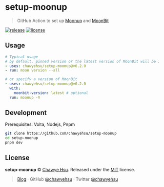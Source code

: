 # setup-moonup

> GitHub Action to set up [Moonup] and [MoonBit]

[![release][release-badge]][releases]
[![license][license-badge]](LICENSE)

## Usage

```yaml
# Typical usage
# by default, pinned version or the latest version of MoonBit will be installed
- uses: chawyehsu/setup-moonup@v0.2.0
- run: moon version --all

# or specify a version of MoonBit
- uses: chawyehsu/setup-moonup@v0.2.0
  with:
    moonbit-version: latest # optional
  run: moonup -V
```

## Development

Prerequisites: Volta, Nodejs, Pnpm

```sh
git clone https://github.com/chawyehsu/setup-moonup
cd setup-moonup
pnpm dev
```

## License

**setup-moonup** © [Chawye Hsu](https://github.com/chawyehsu). Released under the [MIT](LICENSE) license.

> [Blog](https://chawyehsu.com) · GitHub [@chawyehsu](https://github.com/chawyehsu) · Twitter [@chawyehsu](https://twitter.com/chawyehsu)

[Moonup]: https://github.com/chawyehsu/moonup
[MoonBit]: https://www.moonbitlang.com/
[release-badge]: https://img.shields.io/github/v/release/chawyehsu/setup-moonup
[releases]: https://github.com/chawyehsu/setup-moonup/releases/latest
[license-badge]: https://img.shields.io/github/license/chawyehsu/setup-moonup
